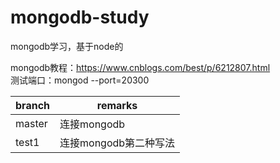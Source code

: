 # mongodb-study
mongodb学习，基于node的

mongodb教程：https://www.cnblogs.com/best/p/6212807.html   
测试端口：mongod --port=20300  

branch | remarks
---|---
master | 连接mongodb
test1 | 连接mongodb第二种写法
